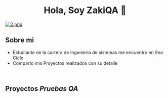 <div align="center">
<h1 align="center">Hola, Soy ZakiQA 🍫</h1>
</div>

[![2.png](https://i.postimg.cc/J7Xk3J26/2.png)](https://postimg.cc/t7XJp1yW)

## Sobre mi

- Estudiante de la carrera de Ingenieria de sistemas me encuentro en 9no Ciclo
- Comparto mis Proyectos realizados con su detalle
<br>

## Proyectos *Pruebas QA*

<!--
**Angelzaki/AngelZaki** is a ✨ _special_ ✨ repository because its `README.md` (this file) appears on your GitHub profile.

Here are some ideas to get you started:

- 🔭 I’m currently working on ...
- 🌱 I’m currently learning ...
- 👯 I’m looking to collaborate on ...
- 🤔 I’m looking for help with ...
- 💬 Ask me about ...
- 📫 How to reach me: ...
- 😄 Pronouns: ...
- ⚡ Fun fact: ...
-->
